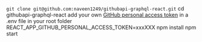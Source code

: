 
`git clone git@github.com:naveen1249/githubapi-graphql-react.git`
cd githubapi-graphql-react
add your own [GitHub personal access token](https://help.github.com/articles/creating-a-personal-access-token-for-the-command-line/) in a .env file in your root folder
REACT_APP_GITHUB_PERSONAL_ACCESS_TOKEN=xxxXXX
npm install
npm start
